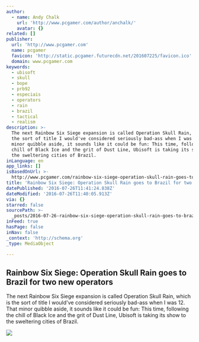 ```yaml
---
author:
  - name: Andy Chalk
    url: 'http://www.pcgamer.com/author/anchalk/'
    avatar: {}
related: []
publisher:
  url: 'http://www.pcgamer.com'
  name: pcgamer
  favicon: 'http://static.pcgamer.futurecdn.net/201607225/favicon.ico'
  domain: www.pcgamer.com
keywords:
  - ubisoft
  - skull
  - bope
  - prb92
  - especiais
  - operators
  - rain
  - brazil
  - tactical
  - realism
description: >-
  The next Rainbow Six Siege expansion is called Operation Skull Rain, which is
  the sort of title I would've considered seriously bad-ass when I was 12. That
  minor quibble aside, it sounds like it could be fun: This time, following the
  chill of Black Ice and the grit of Dust Line, Ubisoft is taking its show to
  the sweltering cities of Brazil.
inLanguage: en
app_links: []
isBasedOnUrl: >-
  http://www.pcgamer.com/rainbow-six-siege-operation-skull-rain-goes-to-brazil-for-two-new-operators/
title: 'Rainbow Six Siege: Operation Skull Rain goes to Brazil for two new operators'
datePublished: '2016-07-26T11:41:24.838Z'
dateModified: '2016-07-26T11:40:05.913Z'
via: {}
starred: false
sourcePath: >-
  _posts/2016-07-26-rainbow-six-siege-operation-skull-rain-goes-to-brazil-for-t.md
inFeed: true
hasPage: false
inNav: false
_context: 'http://schema.org'
_type: MediaObject

---
```

<article style=""><h1>Rainbow Six Siege: Operation Skull Rain goes to Brazil for two new operators</h1><p>The next Rainbow Six Siege expansion is called Operation Skull Rain, which is the sort of title I would've considered seriously bad-ass when I was 12. That minor quibble aside, it sounds like it could be fun: This time, following the chill of Black Ice and the grit of Dust Line, Ubisoft is taking its show to the sweltering cities of Brazil.</p><img src="http://cdn.mos.cms.futurecdn.net/pjZoXVaAauE6nLVETeJDTP-1200-80.jpg" /></article>